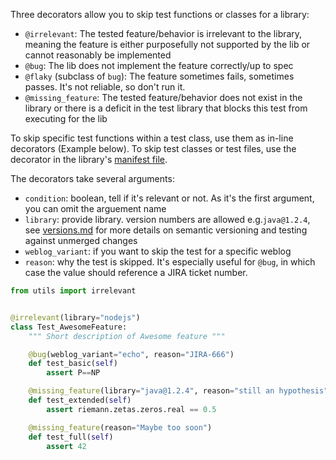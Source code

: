 Three decorators allow you to skip test functions or classes for a library:

* `@irrelevant`: The tested feature/behavior is irrelevant to the library, meaning the feature is either purposefully not supported by the lib or cannot reasonably be implemented
* `@bug`: The lib does not implement the feature correctly/up to spec
* `@flaky` (subclass of `bug`): The feature sometimes fails, sometimes passes. It's not reliable, so don't run it.
* `@missing_feature`: The tested feature/behavior does not exist in the library or there is a deficit in the test library that blocks this test from executing for the lib

To skip specific test functions within a test class, use them as in-line decorators (Example below).
To skip test classes or test files, use the decorator in the library's [manifest file](./manifest.md).

The decorators take several arguments:

* `condition`: boolean, tell if it's relevant or not. As it's the first argument, you can omit the arguement name
* `library`: provide library. version numbers are allowed e.g.`java@1.2.4`, see [versions.md](./versions.md) for more details on semantic versioning and testing against unmerged changes
* `weblog_variant`: if you want to skip the test for a specific weblog
* `reason`: why the test is skipped. It's especially useful for `@bug`, in which case the value should reference a JIRA ticket number.


```python
from utils import irrelevant


@irrelevant(library="nodejs")
class Test_AwesomeFeature:
    """ Short description of Awesome feature """

    @bug(weblog_variant="echo", reason="JIRA-666")
    def test_basic(self)
        assert P==NP

    @missing_feature(library="java@1.2.4", reason="still an hypothesis")
    def test_extended(self)
        assert riemann.zetas.zeros.real == 0.5

    @missing_feature(reason="Maybe too soon")
    def test_full(self)
        assert 42
```
